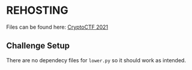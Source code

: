 # REHOSTING

Files can be found here: [CryptoCTF 2021](https://github.com/killua4564/2021-Crypto-CTF/tree/master/Lower)

## Challenge Setup
There are no dependecy files for `lower.py` so it should work as intended.